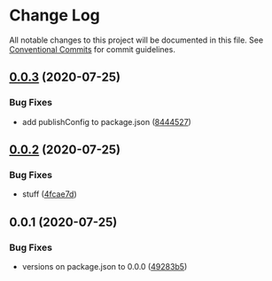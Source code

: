 # Change Log

All notable changes to this project will be documented in this file.
See [Conventional Commits](https://conventionalcommits.org) for commit guidelines.

## [0.0.3](https://github.com/JCMais/nexus-plugins/compare/@jcm/nexus-plugin-field-authentication@0.0.2...@jcm/nexus-plugin-field-authentication@0.0.3) (2020-07-25)

### Bug Fixes

- add publishConfig to package.json ([8444527](https://github.com/JCMais/nexus-plugins/commit/8444527c32502e5b91369035cf68e8fa44366d6b))

## [0.0.2](https://github.com/JCMais/nexus-plugins/compare/@jcm/nexus-plugin-field-authentication@0.0.1...@jcm/nexus-plugin-field-authentication@0.0.2) (2020-07-25)

### Bug Fixes

- stuff ([4fcae7d](https://github.com/JCMais/nexus-plugins/commit/4fcae7d93f09eaa7b4fcdd0b4a3c43f2666e0d1d))

## 0.0.1 (2020-07-25)

### Bug Fixes

- versions on package.json to 0.0.0 ([49283b5](https://github.com/JCMais/nexus-plugins/commit/49283b521f7dc14ea877f96b4e60665d890b736b))
